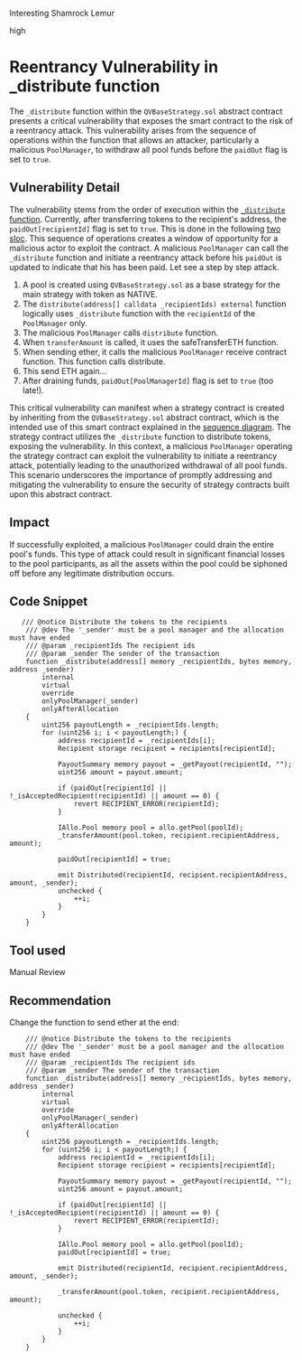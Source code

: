 Interesting Shamrock Lemur

high

# Reentrancy Vulnerability in _distribute function

The `_distribute` function within the `QVBaseStrategy.sol` abstract contract presents a critical vulnerability that exposes the smart contract to the risk of a reentrancy attack. This vulnerability arises from the sequence of operations within the function that allows an attacker, particularly a malicious `PoolManager`, to withdraw all pool funds before the `paidOut` flag is set to `true`.

## Vulnerability Detail

The vulnerability stems from the order of execution within the [`_distribute` function](https://github.com/allo-protocol/allo-v2/blob/8a41a342a0de7a2d5d7dbc5395d1da44cb811348/contracts/strategies/qv-base/QVBaseStrategy.sol#L436). Currently, after transferring tokens to the recipient's address, the `paidOut[recipientId]` flag is set to `true`. This is done in the following [two sloc](https://github.com/allo-protocol/allo-v2/blob/main/contracts/strategies/qv-base/QVBaseStrategy.sol#L456-L458). This sequence of operations creates a window of opportunity for a malicious actor to exploit the contract. A malicious `PoolManager` can call the `_distribute` function and initiate a reentrancy attack before his `paidOut` is updated to indicate that his has been paid. Let see a step by step attack.

1. A pool is created using `QVBaseStrategy.sol` as a base strategy for the main strategy with token as NATIVE.
2. The `distribute(address[] calldata _recipientIds) external` function logically uses `_distribute` function with the `recipientId` of the `PoolManager` only.
3. The malicious `PoolManager` calls `distribute` function.
4. When `transferAmount` is called, it uses the safeTransferETH function.
5. When sending ether, it calls the malicious `PoolManager` receive contract function. This function calls distribute.
6. This send ETH again...
7. After draining funds, `paidOut[PoolManagerId]` flag is set to `true` (too late!).

This critical vulnerability can manifest when a strategy contract is created by inheriting from the `QVBaseStrategy.sol` abstract contract, which is the intended use of this smart contract explained in the [sequence diagram](https://github.com/allo-protocol/allo-v2/tree/main/contracts/strategies/qv-base#sequence-diagram). The strategy contract utilizes the `_distribute` function to distribute tokens, exposing the vulnerability. In this context, a malicious `PoolManager` operating the strategy contract can exploit the vulnerability to initiate a reentrancy attack, potentially leading to the unauthorized withdrawal of all pool funds. This scenario underscores the importance of promptly addressing and mitigating the vulnerability to ensure the security of strategy contracts built upon this abstract contract.

## Impact

If successfully exploited, a malicious `PoolManager` could drain the entire pool's funds. This type of attack could result in significant financial losses to the pool participants, as all the assets within the pool could be siphoned off before any legitimate distribution occurs. 

## Code Snippet

```solidity
   /// @notice Distribute the tokens to the recipients
    /// @dev The '_sender' must be a pool manager and the allocation must have ended
    /// @param _recipientIds The recipient ids
    /// @param _sender The sender of the transaction
    function _distribute(address[] memory _recipientIds, bytes memory, address _sender)
        internal
        virtual
        override
        onlyPoolManager(_sender)
        onlyAfterAllocation
    {
        uint256 payoutLength = _recipientIds.length;
        for (uint256 i; i < payoutLength;) {
            address recipientId = _recipientIds[i];
            Recipient storage recipient = recipients[recipientId];

            PayoutSummary memory payout = _getPayout(recipientId, "");
            uint256 amount = payout.amount;

            if (paidOut[recipientId] || !_isAcceptedRecipient(recipientId) || amount == 0) {
                revert RECIPIENT_ERROR(recipientId);
            }

            IAllo.Pool memory pool = allo.getPool(poolId);
            _transferAmount(pool.token, recipient.recipientAddress, amount);

            paidOut[recipientId] = true;

            emit Distributed(recipientId, recipient.recipientAddress, amount, _sender);
            unchecked {
                ++i;
            }
        }
    }
```

## Tool used

Manual Review

## Recommendation

Change the function to send ether at the end:
```solidity
    /// @notice Distribute the tokens to the recipients
    /// @dev The '_sender' must be a pool manager and the allocation must have ended
    /// @param _recipientIds The recipient ids
    /// @param _sender The sender of the transaction
    function _distribute(address[] memory _recipientIds, bytes memory, address _sender)
        internal
        virtual
        override
        onlyPoolManager(_sender)
        onlyAfterAllocation
    {
        uint256 payoutLength = _recipientIds.length;
        for (uint256 i; i < payoutLength;) {
            address recipientId = _recipientIds[i];
            Recipient storage recipient = recipients[recipientId];

            PayoutSummary memory payout = _getPayout(recipientId, "");
            uint256 amount = payout.amount;

            if (paidOut[recipientId] || !_isAcceptedRecipient(recipientId) || amount == 0) {
                revert RECIPIENT_ERROR(recipientId);
            }

            IAllo.Pool memory pool = allo.getPool(poolId);
            paidOut[recipientId] = true;

            emit Distributed(recipientId, recipient.recipientAddress, amount, _sender);

            _transferAmount(pool.token, recipient.recipientAddress, amount);

            unchecked {
                ++i;
            }
        }
    }
```